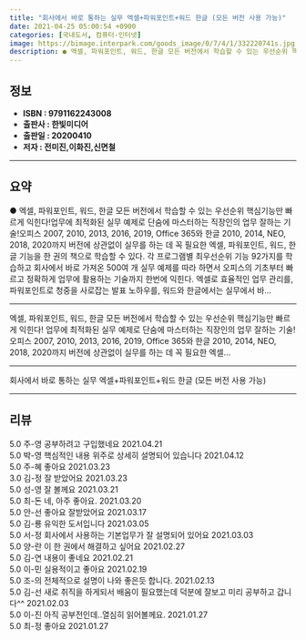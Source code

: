 ```yaml
---
title: "회사에서 바로 통하는 실무 엑셀+파워포인트+워드 한글 (모든 버전 사용 가능)"
date: 2021-04-25 05:00:54 +0900
categories: [국내도서, 컴퓨터-인터넷]
image: https://bimage.interpark.com/goods_image/0/7/4/1/332220741s.jpg
description: ● 엑셀, 파워포인트, 워드, 한글 모든 버전에서 학습할 수 있는 우선순위 핵심기능만 빠르게 익힌다!업무에 최적화된 실무 예제로 단숨에 마스터하는 직장인의 업무 잘하는 기술!오피스 2007, 2010, 2013, 2016, 2019, Office 365와 한글 2010, 2014, N
---
```


## **정보**

- **ISBN : 9791162243008**
- **출판사 : 한빛미디어**
- **출판일 : 20200410**
- **저자 : 전미진,이화진,신면철**

------



## **요약**

●  엑셀, 파워포인트, 워드, 한글 모든 버전에서 학습할 수 있는 우선순위 핵심기능만 빠르게 익힌다!업무에 최적화된 실무 예제로 단숨에 마스터하는 직장인의 업무 잘하는 기술!오피스 2007, 2010, 2013, 2016, 2019, Office 365와 한글 2010, 2014, NEO, 2018, 2020까지 버전에 상관없이 실무를 하는 데 꼭 필요한 엑셀, 파워포인트, 워드, 한글 기능을 한 권의 책으로 학습할 수 있다. 각 프로그램별 최우선순위 기능 92가지를 학습하고 회사에서 바로 가져온 500여 개 실무 예제를 따라 하면서 오피스의 기초부터 빠르고 정확하게 업무에 활용하는 기술까지 한번에 익힌다. 엑셀로 효율적인 업무 관리를, 파워포인트로 청중을 사로잡는 발표 노하우를, 워드와 한글에서는 실무에서 바...

------

엑셀, 파워포인트, 워드, 한글 모든 버전에서 학습할 수 있는 우선순위 핵심기능만 빠르게 익힌다!
업무에 최적화된 실무 예제로 단숨에 마스터하는 직장인의 업무 잘하는 기술!
오피스 2007, 2010, 2013, 2016, 2019, Office 365와 한글 2010, 2014, NEO, 2018, 2020까지 버전에 상관없이 실무를 하는 데 꼭 필요한 엑셀... 

------


회사에서 바로 통하는 실무 엑셀+파워포인트+워드 한글 (모든 버전 사용 가능) 

------


## **리뷰** 

5.0 주-영 공부하려고 구입했네요 2021.04.21 <br/>5.0 박-영 핵심적인 내용 위주로 상세히 설명되어 있습니다 2021.04.12 <br/>5.0 주-혜 좋아요 2021.03.23 <br/>3.0 김-정 잘 받았어요 2021.03.23 <br/>5.0 성-영 잘 볼께요 2021.03.21 <br/>5.0 최-돈 네, 아주 좋아요. 2021.03.20 <br/>5.0 안-선 좋아요 잘받았어요 2021.03.17 <br/>5.0 김-룡 유익한 도서입니다 2021.03.05 <br/>5.0 서-정 회사에서 사용하는 기본업무가 잘 설명되어 있어요 2021.03.03 <br/>5.0 양-란 이 한 권에서 해결하고 싶어요 2021.02.27 <br/>5.0 김-연 내용이 좋네요 2021.02.21 <br/>5.0 이-민 실용적이고 좋아요 2021.02.19 <br/>5.0 조-의 전체적으로 설명이 나와 좋은듯 합니다. 2021.02.13 <br/>5.0 김-선 새로 취직을 하게되서 배움이 필요했는데 덕분에 잘보고 미리 공부하고 갑니다^^ 2021.02.03 <br/>5.0 이-진 아직 공부전인데..열심히 읽어볼께요. 2021.01.27 <br/>5.0 최-정 좋아요 2021.01.27 <br/>